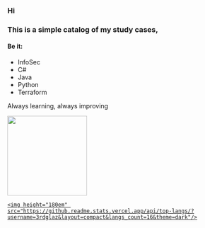 ### Hi

### This is a simple catalog of my study cases,

#### Be it:
- InfoSec
- C#
- Java
- Python
- Terraform

Always learning, always improving

<div>
  <a href="https://github.com/3rdglaz">
    <!--
    ![Anurag's GitHub stats](https://github-readme-stats.vercel.app/api?username=anuraghazra&theme=dark&show_icons=true)
    -->
    <img height="180em" src="https://github.readme.stats.vercel.app/api?username=3rdglaz&show_icons=true&theme=dark&include_all_commits=true&count_private=true"/>

    <img height="180em" src="https://github.readme.stats.vercel.app/api/top-langs/?username=3rdglaz&layout=compact&langs_count=16&theme=dark"/>
</div>

<!--
**3rdglaz/3rdglaz** is a ✨ _special_ ✨ repository because its `README.md` (this file) appears on your GitHub profile.

Here are some ideas to get you started:

- 🔭 I’m currently working on ...
- 🌱 I’m currently learning ...
- 👯 I’m looking to collaborate on ...
- 🤔 I’m looking for help with ...
- 💬 Ask me about ...
- 📫 How to reach me: ...
- 😄 Pronouns: ...
- ⚡ Fun fact: ...
-->
